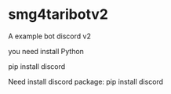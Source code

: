 # smg4taribotv2
A example bot discord v2

you need install Python

pip install discord

Need install discord package: pip install discord
